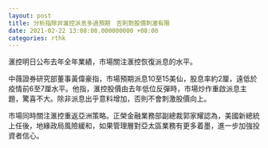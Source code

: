 ```yaml
---
layout: post
title: 分析指除非滙控派息多過預期　否則對股價刺激有限
date: 2021-02-22 13:08:08.000000000 +08:00
categories: rthk
---
```


滙控明日公布去年全年業績，市場關注滙控恢復派息的水平。

中薇證券研究部董事黃偉豪指，市場預期派息10至15美仙，股息率約2厘，遠低於疫情前6至7厘水平。他指，滙控股價由去年低位反彈時，市場炒作重啟派息主題，驚喜不大。除非派息出乎意料增加，否則不會刺激股價向上。

市場同時關注滙控重返亞洲策略。正榮金融業務部副總裁郭家耀認為，美國新總統上任後，地緣政局風險緩和，如果管理層對亞太區業務有更多着墨，進一步加強投資者信心。
